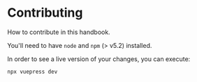 # Contributing

How to contribute in this handbook.

You'll need to have `node` and `npm` (> v5.2) installed.

In order to see a live version of your changes, you can execute:

```bash
npx vuepress dev
```
